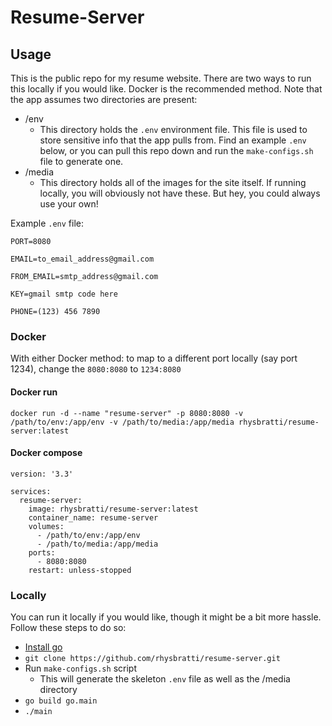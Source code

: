 # Resume-Server

## Usage

This is the public repo for my resume website.
There are two ways to run this locally if you would like. Docker is the recommended method.
Note that the app assumes two directories are present:

- /env
    - This directory holds the `.env` environment file. This file is used to store sensitive info that the app pulls from. Find an example `.env` below, or you can pull this repo down and run the `make-configs.sh` file to generate one.
- /media
    - This directory holds all of the images for the site itself. If running locally, you will obviously not have these. But hey, you could always use your own!

Example `.env` file:

```
PORT=8080

EMAIL=to_email_address@gmail.com

FROM_EMAIL=smtp_address@gmail.com

KEY=gmail smtp code here

PHONE=(123) 456 7890
```

### Docker
With either Docker method: to map to a different port locally (say port 1234), change the `8080:8080` to `1234:8080`
#### Docker run

```
docker run -d --name "resume-server" -p 8080:8080 -v /path/to/env:/app/env -v /path/to/media:/app/media rhysbratti/resume-server:latest
```

#### Docker compose

```
version: '3.3'

services:
  resume-server:
    image: rhysbratti/resume-server:latest
    container_name: resume-server
    volumes:
      - /path/to/env:/app/env
      - /path/to/media:/app/media
    ports:
      - 8080:8080
    restart: unless-stopped
```
### Locally

You can run it locally if you would like, though it might be a bit more hassle. Follow these steps to do so:
- [Install go](https://go.dev/doc/install)
- `git clone https://github.com/rhysbratti/resume-server.git`
- Run `make-configs.sh` script
    - This will generate the skeleton `.env` file as well as the /media directory
- `go build go.main`
- `./main`


